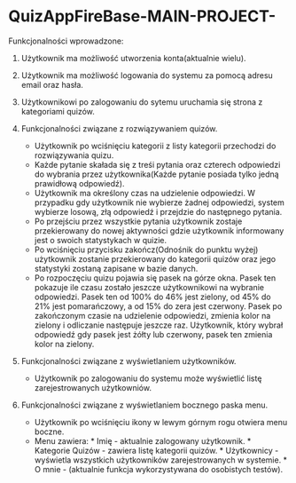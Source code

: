# QuizAppFireBase-MAIN-PROJECT-

Funkcjonalności wprowadzone:
1. Użytkownik ma możliwość utworzenia konta(aktualnie wielu).
2. Użytkownik ma możliwość logowania do systemu za pomocą adresu email oraz hasła.
3. Użytkownikowi po zalogowaniu do sytemu uruchamia się strona z kategoriami quizów.
5. Funkcjonalności związane z rozwiązywaniem quizów.
      * Użytkownik po wciśnięciu kategorii z listy kategorii przechodzi do rozwiązywania quizu.
      * Każde pytanie skałada się z treśi pytania oraz czterech odpowiedzi do wybrania przez użytkownika(Każde pytanie posiada tylko jedną prawidłową odpowiedź).
      * Użytkownik ma określony czas na udzielenie odpowiedzi. W przypadku gdy użytkownik nie wybierze żadnej odpowiedzi, system wybierze losową, złą odpowiedź 
        i przejdzie do następnego pytania.
      * Po przejściu przez wszystkie pytania użytkownik zostaje przekierowany do nowej aktywności gdzie użytkownik informowany jest o swoich statystykach w quizie.
      * Po wciśnięciu przycisku zakończ(Odnośnik do punktu wyżej) użytkownik zostanie przekierowany do kategorii quizów oraz jego statystyki zostaną zapisane w bazie danych.
      * Po rozpoczęciu quizu pojawia się pasek na górze okna. Pasek ten pokazuje ile czasu zostało jeszcze użytkownikowi na wybranie odpowiedzi. 
        Pasek ten od 100% do 46% jest zielony, od 45% do 21% jest pomarańczowy, a od 15% do zera jest czerwony.
        Pasek po zakończonym czasie na udzielenie odpowiedzi, zmienia kolor na zielony i odliczanie następuje jeszcze raz. 
        Użytkownik, który wybrał odpowiedź gdy pasek jest żółty lub czerwony, pasek ten zmienia kolor na zielony.
    
6. Funkcjonalności związane z wyświetlaniem użytkowników.
      * Użytkownik po zalogowaniu do systemu może wyświetlić listę zarejestrowanych użytkowniów.
    

7. Funkcjonalności związane z wyświetlaniem bocznego paska menu.
      * Użytkownik po wciśnięciu ikony w lewym górnym rogu otwiera menu boczne.
      * Menu zawiera:
            * Imię - aktualnie zalogowany użytkownik.
            * Kategorie Quizów - zawiera listę kategorii quizów.
            * Użytkownicy - wyświetla wszystkich użytkowników zarejestrowanych w systemie.
            * O mnie - (aktualnie funkcja wykorzystywana do osobistych testów).



